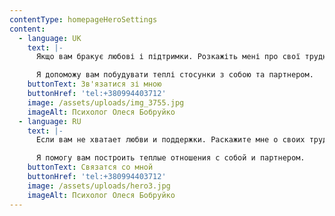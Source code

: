 ```yaml
---
contentType: homepageHeroSettings
content:
  - language: UK
    text: |-
      Якщо вам бракує любові і підтримки. Розкажіть мені про свої труднощі.

      Я допоможу вам побудувати теплі стосунки з собою та партнером.
    buttonText: Зв'язатися зі мною
    buttonHref: 'tel:+380994403712'
    image: /assets/uploads/img_3755.jpg
    imageAlt: Психолог Олеся Бобруйко
  - language: RU
    text: |-
      Если вам не хватает любви и поддержки. Раскажите мне о своих трудностях.

      Я помогу вам построить теплые отношения с собой и партнером.
    buttonText: Связатся со мной
    buttonHref: 'tel:+380994403712'
    image: /assets/uploads/hero3.jpg
    imageAlt: Психолог Олеся Бобруйко
---
```

